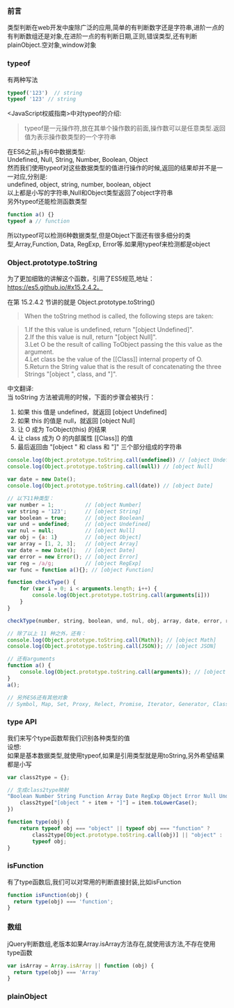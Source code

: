 ### 前言
类型判断在web开发中废除广泛的应用,简单的有判断数字还是字符串,进阶一点的有判断数组还是对象,在进阶一点的有判断日期,正则,错误类型,还有判断plainObject.空对象,window对象

### typeof 
有两种写法
```js
typeof('123')  // string
typeof '123' // string
```
<JavaScript权威指南>中对typeof的介绍:
> typeof是一元操作符,放在其单个操作数的前面,操作数可以是任意类型.返回值为表示操作数类型的一个字符串

在ES6之前,js有6中数据类型:  
Undefined, Null, String, Number, Boolean, Object  
然而我们使用typeof对这些数据类型的值进行操作的时候,返回的结果却并不是一一对应,分别是:  
undefined, object, string, number, boolean, object  
以上都是小写的字符串,Null和Object类型返回了object字符串  
另外typeof还能检测函数类型  
```js
function a() {}
typeof a // function 
```
所以typeof可以检测6种数据类型,但是Object下面还有很多细分的类型,Array,Function, Data, RegExp, Error等.如果用typeof来检测都是object

### Object.prototype.toString
为了更加细致的讲解这个函数，引用了ES5规范,地址：https://es5.github.io/#x15.2.4.2。

在第 15.2.4.2 节讲的就是 Object.prototype.toString()
>When the toString method is called, the following steps are taken:

>1.If the this value is undefined, return "[object Undefined]".  
2.If the this value is null, return "[object Null]".  
3.Let O be the result of calling ToObject passing the this value as the argument.  
4.Let class be the value of the [[Class]] internal property of O.  
5.Return the String value that is the result of concatenating the three Strings "[object ", class, and "]".  

中文翻译:  
当 toString 方法被调用的时候，下面的步骤会被执行：

1. 如果 this 值是 undefined，就返回 [object Undefined]
2. 如果 this 的值是 null，就返回 [object Null]
3. 让 O 成为 ToObject(this) 的结果
4. 让 class 成为 O 的内部属性 [[Class]] 的值
5. 最后返回由 "[object " 和 class 和 "]" 三个部分组成的字符串

```js
console.log(Object.prototype.toString.call(undefined)) // [object Undefined]
console.log(Object.prototype.toString.call(null)) // [object Null]

var date = new Date();
console.log(Object.prototype.toString.call(date)) // [object Date]

// 以下11种类型：
var number = 1;          // [object Number]
var string = '123';      // [object String]
var boolean = true;      // [object Boolean]
var und = undefined;     // [object Undefined]
var nul = null;          // [object Null]
var obj = {a: 1}         // [object Object]
var array = [1, 2, 3];   // [object Array]
var date = new Date();   // [object Date]
var error = new Error(); // [object Error]
var reg = /a/g;          // [object RegExp]
var func = function a(){}; // [object Function]

function checkType() {
    for (var i = 0; i < arguments.length; i++) {
        console.log(Object.prototype.toString.call(arguments[i]))
    }
}

checkType(number, string, boolean, und, nul, obj, array, date, error, reg, func)

// 除了以上 11 种之外，还有：
console.log(Object.prototype.toString.call(Math)); // [object Math]
console.log(Object.prototype.toString.call(JSON)); // [object JSON]

// 还有arguments
function a() {
    console.log(Object.prototype.toString.call(arguments)); // [object Arguments]
}
a();

// 另外ES6还有其他对象
// Symbol, Map, Set, Proxy, Relect, Promise, Iterator, Generator, Class
```

### type API
我们来写个type函数帮我们识别各种类型的值  
设想:  
如果是基本数据类型,就使用typeof,如果是引用类型就是用toString,另外希望结果都是小写
```js
var class2type = {};

// 生成class2type映射
"Boolean Number String Function Array Date RegExp Object Error Null Undefined".split(" ").map(function(item, index) {
    class2type["[object " + item + "]"] = item.toLowerCase();
})

function type(obj) {
    return typeof obj === "object" || typeof obj === "function" ?
        class2type[Object.prototype.toString.call(obj)] || "object" :
        typeof obj;
}
```

### isFunction 
有了type函数后,我们可以对常用的判断直接封装,比如isFunction
```js
function isFunction(obj) {
  return type(obj) === 'function';
}
```

### 数组
jQuery判断数组,老版本如果Array.isArray方法存在,就使用该方法,不存在使用type函数
```js
var isArray = Array.isArray || function (obj) {
  return type(obj) === 'Array'
}
```

### plainObject
